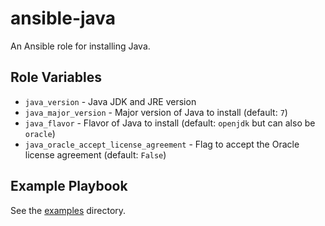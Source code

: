 # ansible-java

An Ansible role for installing Java.

## Role Variables

- `java_version` - Java JDK and JRE version
- `java_major_version` - Major version of Java to install (default: `7`)
- `java_flavor` - Flavor of Java to install (default: `openjdk` but can also be `oracle`)
- `java_oracle_accept_license_agreement` - Flag to accept the Oracle license agreement (default: `False`)

## Example Playbook

See the [examples](./examples/) directory.
